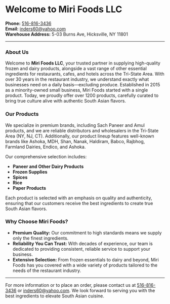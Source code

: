 # Welcome to Miri Foods LLC

**Phone:** [516-816-3436](tel:5168163436)  
**Email:** [inders60@yahoo.com](mailto:inders60@yahoo.com)  
**Warehouse Address:** 5-03 Burns Ave, Hicksville, NY 11801  

---

### About Us

Welcome to **Miri Foods LLC**, your trusted partner in supplying high-quality frozen and dairy products, alongside a vast range of other essential ingredients for restaurants, cafes, and hotels across the Tri-State Area. With over 30 years in the restaurant industry, we understand exactly what businesses need on a daily basis—excluding produce. Established in 2015 as a minority-owned small business, Miri Foods started with a single product. Today, we proudly offer over 1200 products, carefully curated to bring true culture alive with authentic South Asian flavors.

### Our Products

We specialize in premium brands, including Sach Paneer and Amul products, and we are reliable distributors and wholesalers in the Tri-State Area (NY, NJ, CT). Additionally, our product lineup features well-known brands like Ashoka, MDH, Shan, Nanak, Haldiram, Babco, Rajbhog, Farmland Dairies, Endico, and Ashoka.

Our comprehensive selection includes:

- **Paneer and Other Dairy Products**
- **Frozen Supplies**
- **Spices**
- **Rice**
- **Paper Products**

Each product is selected with an emphasis on quality and authenticity, ensuring that our customers receive the best ingredients to create true South Asian flavors.

### Why Choose Miri Foods?

- **Premium Quality:** Our commitment to high standards means we supply only the finest ingredients.
- **Reliability You Can Trust:** With decades of experience, our team is dedicated to providing consistent, reliable service to support your business.
- **Extensive Selection:** From frozen essentials to dairy and beyond, Miri Foods has you covered with a wide variety of products tailored to the needs of the restaurant industry.

---

For more information or to place an order, please contact us at [516-816-3436](tel:5168163436) or [inders60@yahoo.com](mailto:inders60@yahoo.com). We look forward to serving you with the best ingredients to elevate South Asian cuisine.
